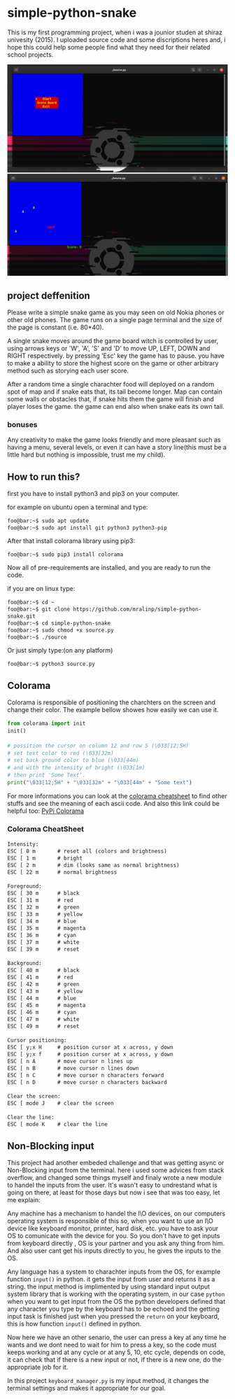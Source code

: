 simple-python-snake
======
This is my first programming project, when i was a jounior studen at shiraz univesity (2015). 
I uploaded source code and some discriptions heres and, i hope this could help some people find what they need for their related school projects.

![menu image](https://github.com/mralinp/simple-python-snake/blob/master/img1.png)
![game environment](https://github.com/mralinp/simple-python-snake/blob/master/img2.png)
## project deffenition
Please write a simple snake game as you may seen on old Nokia phones or other old phones.
The game runs on a single page terminal and the size of the page is constant (i.e. 80*40).

A single snake moves around the game board witch is controlled by user, using arrows keys or 'W', 'A', 'S' and 'D' to move UP, LEFT, DOWN and RIGHT respectively.
by pressing 'Esc' key the game has to pause. you have to make a ability to store the highest score on the game or other arbitrary method such as storying each user score.

After a random time a single charachter food will deployed on a random spot of map and if snake eats that, its tail become longer.
Map can contain some walls or obstacles that, if snake hits them the game will finish and player loses the game. the game can end also when snake eats its own tail.

### bonuses

Any creativity to make the game looks friendly and more pleasant such as having a menu, several levels, or even it can have a story line(this must be a little hard but nothing is impossible, trust me my child).

## How to run this?

first you have to install python3 and pip3 on your computer.

for example on ubuntu open a terminal and type:

```console
foo@bar:~$ sudo apt update
foo@bar:~$ sudo apt install git python3 python3-pip
```


After that install colorama library using pip3:

```console
foo@bar:~$ sudo pip3 install colorama
```

Now all of pre-requirements are installed, and you are ready to run the code.

if you are on linux type:

```console
foo@bar:~$ cd ~
foo@bar:~$ git clone https://github.com/mralinp/simple-python-snake.git
foo@bar:~$ cd simple-python-snake
foo@bar:~$ sudo chmod +x source.py
foo@bar:~$ ./source
```

Or just simply type:(on any platform)

```console
foo@bar:~$ python3 source.py
```

## Colorama
Colorama is responsible of positioning the charchters on the screen and change their color.
The example bellow showes how easily we can use it.

```python
from colorama import init
init()

# possition the cursor on column 12 and row 5 (\033[12;5H)
# set text color to red (\033[32m)
# set back ground color to blue (\033[44m)
# and with the intensity of bright (\033[1m)
# then print 'Some Text'.
print("\033[12;5H" + "\033[32m" + "\033[44m" + "Some text")
```
For more informations you can look at the [colorama cheatsheet](#colorama-cheatsheet) to find other stuffs and see the meaning of each ascii code.
And also this link could be helpful too: [PyPi Colorama](https://pypi.org/project/colorama/)


### Colorama CheatSheet

```
Intensity:
ESC [ 0 m       # reset all (colors and brightness)
ESC [ 1 m       # bright
ESC [ 2 m       # dim (looks same as normal brightness)
ESC [ 22 m      # normal brightness

Foreground:
ESC [ 30 m      # black
ESC [ 31 m      # red
ESC [ 32 m      # green
ESC [ 33 m      # yellow
ESC [ 34 m      # blue
ESC [ 35 m      # magenta
ESC [ 36 m      # cyan
ESC [ 37 m      # white
ESC [ 39 m      # reset

Background:
ESC [ 40 m      # black
ESC [ 41 m      # red
ESC [ 42 m      # green
ESC [ 43 m      # yellow
ESC [ 44 m      # blue
ESC [ 45 m      # magenta
ESC [ 46 m      # cyan
ESC [ 47 m      # white
ESC [ 49 m      # reset

Cursor positioning:
ESC [ y;x H     # position cursor at x across, y down
ESC [ y;x f     # position cursor at x across, y down
ESC [ n A       # move cursor n lines up
ESC [ n B       # move cursor n lines down
ESC [ n C       # move cursor n characters forward
ESC [ n D       # move cursor n characters backward

Clear the screen:
ESC [ mode J    # clear the screen

Clear the line:
ESC [ mode K    # clear the line
```

## Non-Blocking input
This project had another embeded challenge and that was getting async or Non-Blocking input from the terminal. here i used some advices from stack overflow, and changed some things myself and finaly wrote a new module to handel the inputs from the user. It's wasn't easy to undrestand what is going on there, at least for those days but now i see that was too easy, let me explain:

Any machine has a mechanism to handel the I\O devices, on our computers operating system is responsible of this so, when you want to use an I\O device like keyboard monitor, printer, hard disk, etc. you have to ask your OS to comunicate with the device for you. So you don't have to get inputs from keyboard directly , OS is your partner and you ask any thing from him. And also user cant get his inputs directly to you, he gives the inputs to the OS.

Any language has a system to charachter inputs from the OS, for example function `input()` in python. it gets the input from user and returns it as a string. the input method is implimented by using standard input output system library that is working with the operating system, in our case `python` when you want to get input from the OS the python developers defined that any character you type by the keyboard has to be echoed and the getting input task is finished just when you pressed the `return` on your keyboard, this is how function `input()` defined in python.

Now here we have an other senario, the user can press a key at any time he wants and we dont need to wait for him to press a key, so the code must keeps working and at any cycle or at any 5, 10, etc cycle, depends on code, it can check that if there is a new input or not, if there is a new one, do the appropriate job for it.

In this project `keyboard_manager.py` is my input method, it changes the terminal settings and makes it appropriate for our goal.
